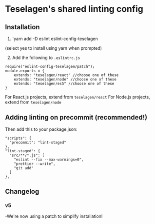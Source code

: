 # Teselagen's shared linting config


## Installation

1. `yarn add -D eslint eslint-config-teselagen

(select yes to install using yarn when prompted)


2. Add the following to `.eslintrc.js`
```
require("eslint-config-teselagen/patch");
module.exports = {
	extends: "teselagen/react" //choose one of these 
	extends: "teselagen/node" //choose one of these 
	extends: "teselagen/es5" //choose one of these 
}
```

For React.js projects, extend from `teselagen/react`
For Node.js projects, extend from `teselagen/node`



## Adding linting on precommit (recommended!)

Then add this to your package.json:
```
"scripts": {
  "precommit": "lint-staged"
},
"lint-staged": {
  "src/**/*.js": [
    "eslint --fix --max-warnings=0",
    "prettier --write",
    "git add"
  ]
},
```

## Changelog 
 ### v5 
 -We're now using a patch to simplify installation!